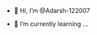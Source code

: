 - 👋 Hi, I’m @Adarsh-122007
  
- 🌱 I’m currently learning ...
  

<!---
Adarsh-122007/Adarsh-122007 is a ✨ special ✨ repository because its `README.md` (this file) appears on your GitHub profile.
You can click the Preview link to take a look at your changes.
--->
